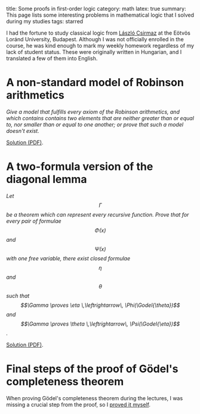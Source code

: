 title: Some proofs in first-order logic
category: math
latex: true
summary: This page lists some interesting problems in mathematical logic that I solved during my studies
tags: starred

I had the fortune to study classical logic from [László Csirmaz](http://www.renyi.hu/~csirmaz/) at the Eötvös Loránd University, Budapest. Although I was not officially enrolled in the course, he was kind enough to mark my weekly homework regardless of my lack of student status. These were originally written in Hungarian, and I translated a few of them into English.

# A non-standard model of Robinson arithmetics

_Give a model that fulfills every axiom of the Robinson arithmetics, and which contains contains two elements that are neither greater than or equal to, nor smaller than or equal to one another; or prove that such a model doesn't exist._

[Solution (PDF)](/files/logic-coursework/2017-03-logic-cw4ex4.pdf).

# A two-formula version of the diagonal lemma

_Let $$\Gamma$$ be a theorem which can represent every recursive function. Prove that for every pair of formulae $$\Phi(x)$$ and $$\Psi(x)$$ with one free variable, there exist closed formulae $$\eta$$ and $$\theta$$ such that $$\Gamma \proves \eta \,\leftrightarrow\, \Phi(\Godel{\theta})$$ and $$\Gamma \proves \theta \,\leftrightarrow\, \Psi(\Godel{\eta})$$._

[Solution (PDF)](/files/logic-coursework/2017-05-logic-cw9ex1.pdf).

# Final steps of the proof of Gödel's completeness theorem

When proving Gödel's completeness theorem during the lectures, I was missing a crucial step from the proof, so I [proved it myself](/files/logic-coursework/2017-07-logic-henkin.pdf).
